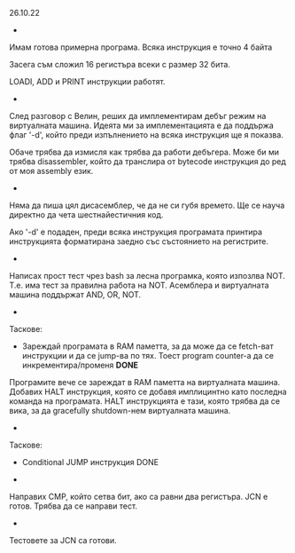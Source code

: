 26.10.22

- 
Имам готова примерна програма.
Всяка инструкция е точно 4 байта

Засега съм сложил 16 регистъра всеки с размер 32 бита.

LOADI, ADD и PRINT инструкции работят.

-
След разговор с Велин, реших да имплементирам дебъг режим
на виртуалната машина.
Идеята ми за имплементацията е да поддържа флаг '-d', който
преди изпълнението на всяка инструкция ще я показва.

Обаче трябва да измисля как трябва да работи дебъгера.
Може би ми трябва disassembler, който да транслира от bytecode инструкция
до ред от моя assembly език.

-

Няма да пиша цял дисасемблер, че да не си губя времето. Ще се науча директно
да чета шестнайестичния код.

Ако '-d' е подаден, преди всяка инструкция програмата принтира инструкцията форматирана
заедно със състоянието на регистрите.

-

Написах прост тест чрез bash за лесна програмка, която изпозлва NOT. T.e. има тест за правилна
работа на NOT.
Асемблера и виртуалната машина поддържат AND, OR, NOT.

- 

Таскове:
* Зареждай програмата в RAM паметта, за да може да се fetch-ват инструкции и да се jump-ва по тях.
Тоест program counter-а да се инкрементира/променя  **DONE**

Програмите вече се зареждат в RAM паметта на виртуалната машина. Добавих HALT инструкция, която
се добавя имплицинтно като последна команда на програмата. HALT инструкцията е тази, която
трябва да се вика, за да gracefully shutdown-нем виртуалната машина.

-

Таскове:
* Conditional JUMP инструкция DONE

-

Направих CMP, който сетва бит, ако са равни два регистъра.
JCN е готов. Трябва да се направи тест.

- 

Тестовете за JCN са готови.

